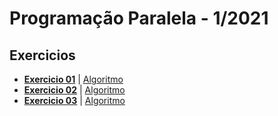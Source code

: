 Programação Paralela - 1/2021
===

## Exercicios

- **[Exercicio 01](./textos/exercicio01.md)**  | [Algoritmo](./algoritmos/exercicio01.c)
- **[Exercicio 02](./textos/exercicio02.md)**  | [Algoritmo](./algoritmos/exercicio02_full.c)
- **[Exercicio 03](./textos/exercicio03.md)**  | [Algoritmo](./algoritmos/exercicio03.c)
